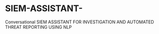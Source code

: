 # SIEM-ASSISTANT-
Conversational SIEM ASSISTANT FOR INVESTIGATION AND AUTOMATED THREAT REPORTING USING NLP
